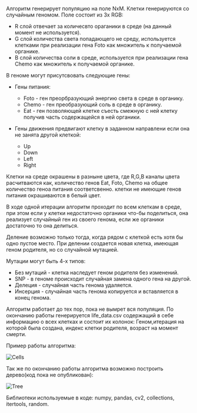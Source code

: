 Алгоритм генерирует популяцию на поле NxM. Клетки генерируются со случайным геномом.
Поле состоит из 3х RGB:
  * R слой отвечает за количесвто ораганики в среде (на данный момент не используется).
  * G слой количества света попадающего не среду, используется клетками при реализации гена Foto как множитель к получаемой органике.
  * B слой количества соли в среде, используется при реализации гена Chemo как множитель к получаемой органике.

В геноме могут присутсвовать следующие гены:
* Гены питания:
	* Foto - ген преорбразующий энергию света в среде в органику.
	* Chemo - ген преобразующий соль в среде в органику.
	* Eat - ген позволяющей клетке съесть смежную с ней клетку получив часть содержащейся в ней органики.
  
* Гены движения предвигают клетку в заданном направлени если она не занята другой клеткой:
	* Up
	* Down
  * Left
  * Right

Клетки на среде окрашены в разныне цвета, где R,G,B каналы цвета расчитваются как, количество генов Eat, Foto, Chemo на общее количество геноа питания соответсвенно. клетки не имеющие генов питания окрашиваются в белый цвет.

В ходе одной итерации алгоритм проходит по всем клеткам в среде, при этом если у клетки недостаточно органики что-бы поделиться, она реализует случайный ген из своего генома, если же органики достаточно то она делиться.

Деление возможно только тогда, когда рядом с клеткой есть хотя бы одно пустое место. При делении создается новая клетка, имеющая геном родителя, но со случайной мутацией.

Мутации могут быть 4-х типов:
  * Без мутаций - клетка наследует геном родителя без изменений.
  * SNP - в геноме происходит случайная замена одного гена на другой.
  * Делеция - случайная часть генома удаляется.
  * Инсерция - случайная часть генома копируется и вставляется в конец генома.
  
Алгоритм работает до тех пор, пока не вымрет вся популяция. По окончанию работы генерируется life_data.csv содержащий в себе информацию о всех клетках и состоит их колонок: Геном,итерация на которой была создана, индекс клетки родителя, возраст на момент смерти.

Пример работы алгоритма:

![Cells](https://drive.google.com/uc?export=view&id=10shA03D71XHaSDRJ44oj6bN2dkieJ6VU)

Так же по окончанию работы алгоритма возможно построить дерево(код пока не опубликован):

![Tree](https://drive.google.com/uc?export=view&id=1o8SJi-ceCMKjsC10t6IbG8T5fQEkaaMk)

Библиотеки используемые в коде: numpy, pandas, cv2, collections, itertools, random.

